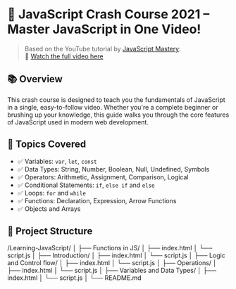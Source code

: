 # 🚀 JavaScript Crash Course 2021 – Master JavaScript in One Video!

> Based on the YouTube tutorial by [JavaScript Mastery](https://www.youtube.com/c/JavaScriptMastery):  
> 🎥 [Watch the full video here](https://youtu.be/g7T23Xzys-A?si=1ktBlpMZt_dDg8yR)

## 📚 Overview

This crash course is designed to teach you the fundamentals of JavaScript in a single, easy-to-follow video. Whether you're a complete beginner or brushing up your knowledge, this guide walks you through the core features of JavaScript used in modern web development.

## 🧠 Topics Covered

- ✅ Variables: `var`, `let`, `const`
- ✅ Data Types: String, Number, Boolean, Null, Undefined, Symbols
- ✅ Operators: Arithmetic, Assignment, Comparison, Logical
- ✅ Conditional Statements: `if`, `else if` and `else`
- ✅ Loops: `for` and `while`
- ✅ Functions: Declaration, Expression, Arrow Functions
- ✅ Objects and Arrays

## 📁 Project Structure

/Learning-JavaScript/
│
├── Functions in JS/
│   ├── index.html
│   └── script.js
│
├── Introduction/
│   ├── index.html
│   └── script.js
│
├── Logic and Control flow/
│   ├── index.html
│   └── script.js
│
├── Operations/
│   ├── index.html
│   └── script.js
│
├── Variables and Data Types/
│   ├── index.html
│   └── script.js
│
└── README.md
